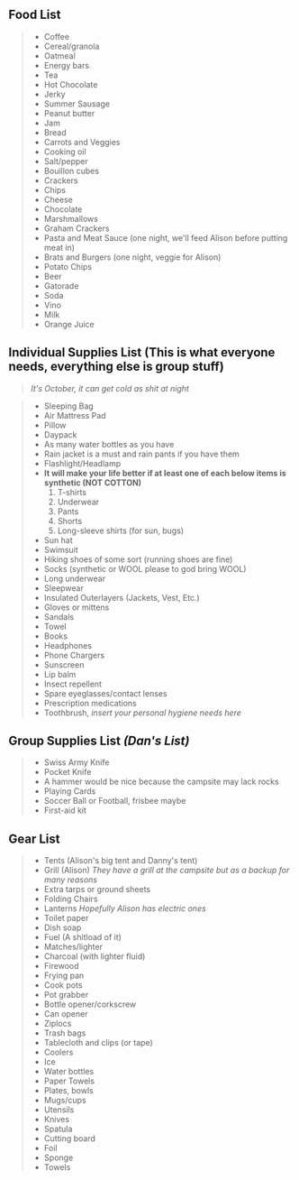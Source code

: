 ## Food List

> - Coffee
> - Cereal/granola
> - Oatmeal
> - Energy bars
> - Tea
> - Hot Chocolate
> - Jerky
> - Summer Sausage
> - Peanut butter
> - Jam
> - Bread
> - Carrots and Veggies
> - Cooking oil
> - Salt/pepper
> - Bouillon cubes
> - Crackers
> - Chips
> - Cheese
> - Chocolate
> - Marshmallows
> - Graham Crackers
> - Pasta and Meat Sauce (one night, we'll feed Alison before putting meat in)
> - Brats and Burgers (one night, veggie for Alison)
> - Potato Chips
> - Beer
> - Gatorade
> - Soda
> - Vino
> - Milk
> - Orange Juice

## Individual Supplies List (This is what everyone needs, everything else is group stuff)
> *It's October, it can get cold as shit at night*

> - Sleeping Bag
> - Air Mattress Pad
> - Pillow
> - Daypack
> - As many water bottles as you have
> - Rain jacket is a must and rain pants if you have them
> - Flashlight/Headlamp
> - **It will make your life better if at least one of each below items is synthetic (NOT COTTON)**
>   1. T-shirts
>   2. Underwear
>   3. Pants
>   4. Shorts
>   5. Long-sleeve shirts (for sun, bugs)
> - Sun hat
> - Swimsuit
> - Hiking shoes of some sort (running shoes are fine)
> - Socks (synthetic or WOOL please to god bring WOOL)
> - Long underwear
> - Sleepwear
> - Insulated Outerlayers (Jackets, Vest, Etc.)
> - Gloves or mittens
> - Sandals
> - Towel
> - Books
> - Headphones
> - Phone Chargers
> - Sunscreen
> - Lip balm
> - Insect repellent
> - Spare eyeglasses/contact lenses
> - Prescription medications
> - Toothbrush, *insert your personal hygiene needs here*

## Group Supplies List *(Dan's List)*

> - Swiss Army Knife
> - Pocket Knife
> - A hammer would be nice because the campsite may lack rocks
> - Playing Cards
> - Soccer Ball or Football, frisbee maybe
> - First-aid kit

## Gear List

> - Tents (Alison's big tent and Danny's tent)
> - Grill (Alison)
> *They have a grill at the campsite but as a backup for many reasons*
> - Extra tarps or ground sheets
> - Folding Chairs
> - Lanterns
> *Hopefully Alison has electric ones*
> - Toilet paper
> - Dish soap
> - Fuel (A shitload of it)
> - Matches/lighter
> - Charcoal (with lighter fluid)
> - Firewood
> - Frying pan
> - Cook pots
> - Pot grabber
> - Bottle opener/corkscrew
> - Can opener
> - Ziplocs
> - Trash bags
> - Tablecloth and clips (or tape)
> - Coolers
> - Ice
> - Water bottles
> - Paper Towels
> - Plates, bowls
> - Mugs/cups
> - Utensils
> - Knives
> - Spatula
> - Cutting board
> - Foil
> - Sponge
> - Towels
